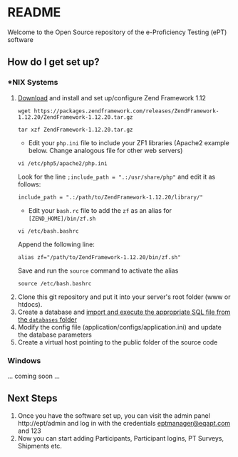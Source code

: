 # README #

Welcome to the Open Source repository of the e-Proficiency Testing (ePT) software

## How do I get set up? ##
### *NIX Systems

1. [Download]((https://framework.zend.com/downloads/archives)) and install and set up/configure Zend Framework 1.12
   ```
   wget https://packages.zendframework.com/releases/ZendFramework-1.12.20/ZendFramework-1.12.20.tar.gz
   
   tar xzf ZendFramework-1.12.20.tar.gz
   
   ```
   * Edit your `php.ini` file to include your ZF1 libraries (Apache2 example below. Change analogous file for other web servers)
   ```
   vi /etc/php5/apache2/php.ini
   ```
      Look for the line `;include_path = ".:/usr/share/php"` and edit it as follows:
      ```
      include_path = ".:/path/to/ZendFramework-1.12.20/library/"
      ```
   * Edit your `bash.rc` file to add the `zf` as an alias for `[ZEND_HOME]/bin/zf.sh`
   ```
   vi /etc/bash.bashrc
   ```
      Append the following line:
      ```
      alias zf="/path/to/ZendFramework-1.12.20/bin/zf.sh"
      ```
      Save and run the `source` command to activate the alias
      ```
      source /etc/bash.bashrc
      ```
1. Clone this git repository and put it into your server's root folder (www or htdocs). 
1. Create a database and [import and execute the appropriate SQL file from the `databases` folder](https://github.com/APHLK/ePT-Repository/tree/master/database)
1. Modify the config file (application/configs/application.ini) and update the database parameters
1. Create a virtual host pointing to the public folder of the source code

### Windows
... coming soon ...

## Next Steps ##

1. Once you have the software set up, you can visit the admin panel http://ept/admin and log in with the credentials eptmanager@eqapt.com and 123
1. Now you can start adding Participants, Participant logins, PT Surveys, Shipments etc.
